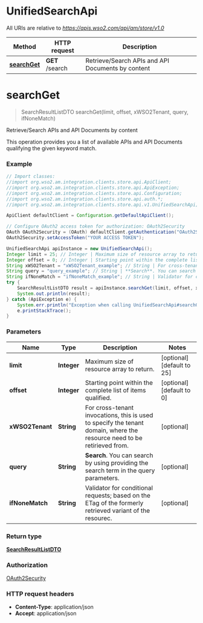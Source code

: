 # UnifiedSearchApi

All URIs are relative to *https://apis.wso2.com/api/am/store/v1.0*

Method | HTTP request | Description
------------- | ------------- | -------------
[**searchGet**](UnifiedSearchApi.md#searchGet) | **GET** /search | Retrieve/Search APIs and API Documents by content 


<a name="searchGet"></a>
# **searchGet**
> SearchResultListDTO searchGet(limit, offset, xWSO2Tenant, query, ifNoneMatch)

Retrieve/Search APIs and API Documents by content 

This operation provides you a list of available APIs and API Documents qualifying the given keyword match. 

### Example
```java
// Import classes:
//import org.wso2.am.integration.clients.store.api.ApiClient;
//import org.wso2.am.integration.clients.store.api.ApiException;
//import org.wso2.am.integration.clients.store.api.Configuration;
//import org.wso2.am.integration.clients.store.api.auth.*;
//import org.wso2.am.integration.clients.store.api.v1.UnifiedSearchApi;

ApiClient defaultClient = Configuration.getDefaultApiClient();

// Configure OAuth2 access token for authorization: OAuth2Security
OAuth OAuth2Security = (OAuth) defaultClient.getAuthentication("OAuth2Security");
OAuth2Security.setAccessToken("YOUR ACCESS TOKEN");

UnifiedSearchApi apiInstance = new UnifiedSearchApi();
Integer limit = 25; // Integer | Maximum size of resource array to return. 
Integer offset = 0; // Integer | Starting point within the complete list of items qualified. 
String xWSO2Tenant = "xWSO2Tenant_example"; // String | For cross-tenant invocations, this is used to specify the tenant domain, where the resource need to be   retirieved from. 
String query = "query_example"; // String | **Search**. You can search by using providing the search term in the query parameters. 
String ifNoneMatch = "ifNoneMatch_example"; // String | Validator for conditional requests; based on the ETag of the formerly retrieved variant of the resourec. 
try {
    SearchResultListDTO result = apiInstance.searchGet(limit, offset, xWSO2Tenant, query, ifNoneMatch);
    System.out.println(result);
} catch (ApiException e) {
    System.err.println("Exception when calling UnifiedSearchApi#searchGet");
    e.printStackTrace();
}
```

### Parameters

Name | Type | Description  | Notes
------------- | ------------- | ------------- | -------------
 **limit** | **Integer**| Maximum size of resource array to return.  | [optional] [default to 25]
 **offset** | **Integer**| Starting point within the complete list of items qualified.  | [optional] [default to 0]
 **xWSO2Tenant** | **String**| For cross-tenant invocations, this is used to specify the tenant domain, where the resource need to be   retirieved from.  | [optional]
 **query** | **String**| **Search**. You can search by using providing the search term in the query parameters.  | [optional]
 **ifNoneMatch** | **String**| Validator for conditional requests; based on the ETag of the formerly retrieved variant of the resourec.  | [optional]

### Return type

[**SearchResultListDTO**](SearchResultListDTO.md)

### Authorization

[OAuth2Security](../README.md#OAuth2Security)

### HTTP request headers

 - **Content-Type**: application/json
 - **Accept**: application/json


